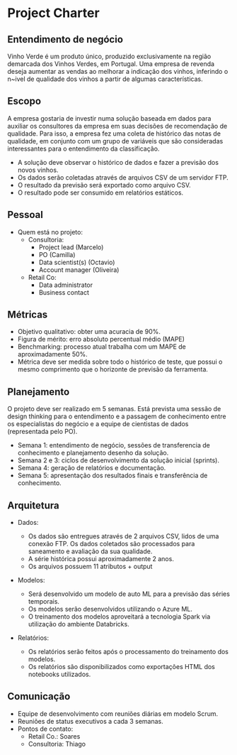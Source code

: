 # Project Charter

## Entendimento de negócio

Vinho Verde é um produto único, produzido exclusivamente na região demarcada dos Vinhos Verdes, em Portugal. Uma empresa de revenda deseja aumentar as vendas ao melhorar a indicação dos vinhos, inferindo o n~ivel de qualidade dos vinhos a partir de algumas características.


## Escopo

A empresa gostaria de investir numa solução baseada em dados para auxiliar os consultores da empresa em suas decisões de recomendação de qualidade. Para isso, a empresa fez uma coleta de histórico das notas de qualidade, em conjunto com um grupo de variáveis que são consideradas interessantes para o entendimento da classificação.

* A solução deve observar o histórico de dados e fazer a previsão dos novos vinhos.
* Os dados serão coletadas através de arquivos CSV de um servidor FTP.
* O resultado da previsão será exportado como arquivo CSV.
* O resultado pode ser consumido em relatórios estáticos.

## Pessoal
* Quem está no projeto:
	* Consultoria:
		* Project lead (Marcelo)
		* PO (Camilla)
		* Data scientist(s) (Octavio)
		* Account manager (Oliveira)
	* Retail Co:
		* Data administrator
		* Business contact

## Métricas
* Objetivo qualitativo: obter uma acuracia de 90%.
* Figura de mérito: erro absoluto percentual médio (MAPE)
* Benchmarking: processo atual trabalha com um MAPE de aproximadamente 50%.
* Métrica deve ser medida sobre todo o histórico de teste, que possui o mesmo comprimento que o horizonte de previsão da ferramenta.


## Planejamento
O projeto deve ser realizado em 5 semanas. Está prevista uma sessão de design thinking para o entendimento e a passagem de conhecimento entre os especialistas do negócio e a equipe de cientistas de dados (representada pelo PO).
* Semana 1: entendimento de negócio, sessões de transferencia de conhecimento e planejamento desenho da solução.
* Semana 2 e 3: ciclos de desenvolvimento da solução inicial (sprints).
* Semana 4: geração de relatórios e documentação.
* Semana 5: apresentação dos resultados finais e transferência de conhecimento.

## Arquitetura

* Dados:
  * Os dados são entregues através de 2 arquivos CSV, lidos de uma conexão FTP. Os dados coletados são processados para saneamento e avaliação da sua qualidade.
  * A série histórica possui aproximadamente 2 anos.
  * Os arquivos possuem 11 atributos + output

* Modelos:
  * Será desenvolvido um modelo de auto ML para a previsão das séries temporais.
  * Os modelos serão desenvolvidos utilizando o Azure ML.
  * O treinamento dos modelos aproveitará a tecnologia Spark via utilização do ambiente Databricks.

* Relatórios:
  * Os relatórios serão feitos após o processamento do treinamento dos modelos.
  * Os relatórios são disponibilizados como exportações HTML dos notebooks utilizados.



## Comunicação
* Equipe de desenvolvimento com reuniões diárias em modelo Scrum.
* Reuniões de status executivos a cada 3 semanas.
* Pontos de contato:
  * Retail Co.: Soares
  * Consultoria: Thiago
